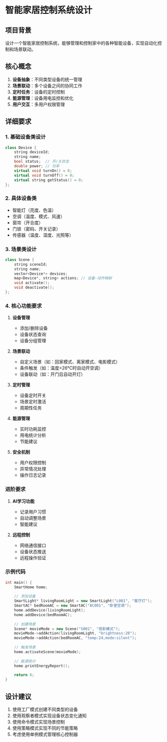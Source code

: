 # 智能家居控制系统设计

## 项目背景
设计一个智能家居控制系统，能够管理和控制家中的各种智能设备，实现自动化控制和场景联动。

## 核心概念
1. **设备抽象**：不同类型设备的统一管理
2. **场景联动**：多个设备之间的协同工作
3. **定时任务**：设备的定时控制
4. **能源管理**：设备用电监控和优化
5. **用户交互**：多用户权限管理

## 详细要求

### 1. 基础设备类设计
```cpp
class Device {
    string deviceId;
    string name;
    bool status;  // 开/关状态
    double power; // 功率
    virtual void turnOn() = 0;
    virtual void turnOff() = 0;
    virtual string getStatus() = 0;
};
```

### 2. 具体设备类
- 智能灯（亮度、色温）
- 空调（温度、模式、风速）
- 窗帘（开合度）
- 门锁（密码、开关记录）
- 传感器（温度、湿度、光照等）

### 3. 场景类设计
```cpp
class Scene {
    string sceneId;
    string name;
    vector<Device*> devices;
    map<Device*, string> actions; // 设备-动作映射
    void activate();
    void deactivate();
};
```

### 4. 核心功能要求
1. **设备管理**
   - 添加/删除设备
   - 设备状态查询
   - 设备分组管理
   
2. **场景联动**
   - 自定义场景（如：回家模式、离家模式、电影模式）
   - 条件触发（如：温度>26℃时自动开空调）
   - 设备联动（如：开门后自动开灯）

3. **定时管理**
   - 设备定时开关
   - 场景定时激活
   - 周期性任务

4. **能源管理**
   - 实时功耗监控
   - 用电统计分析
   - 节能建议

5. **安全机制**
   - 用户权限控制
   - 异常情况处理
   - 操作日志记录

### 进阶要求
1. **AI学习功能**
   - 记录用户习惯
   - 自动调整场景
   - 智能建议

2. **远程控制**
   - 网络通信接口
   - 设备状态推送
   - 远程操作验证

### 示例代码
```cpp
int main() {
    SmartHome home;
    
    // 添加设备
    SmartLight* livingRoomLight = new SmartLight("L001", "客厅灯");
    SmartAC* bedRoomAC = new SmartAC("AC001", "卧室空调");
    home.addDevice(livingRoomLight);
    home.addDevice(bedRoomAC);
    
    // 创建场景
    Scene* movieMode = new Scene("S001", "观影模式");
    movieMode->addAction(livingRoomLight, "brightness:20");
    movieMode->addAction(bedRoomAC, "temp:24,mode:silent");
    
    // 触发场景
    home.activateScene(movieMode);
    
    // 能源统计
    home.printEnergyReport();
    
    return 0;
}
```

## 设计建议
1. 使用工厂模式创建不同类型的设备
2. 使用观察者模式实现设备状态变化通知
3. 使用命令模式实现场景控制
4. 使用策略模式实现不同的节能策略
5. 考虑使用单例模式管理核心控制器


